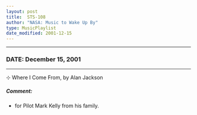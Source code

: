 ```yaml
---
layout: post
title:  STS-108
author: "NASA: Music to Wake Up By"
type: MusicPlaylist
date_modified: 2001-12-15
---
```


----
### DATE: December 15, 2001
----
⊹ Where I Come From, by Alan Jackson

##### Comment:
* for Pilot Mark Kelly from his family.
